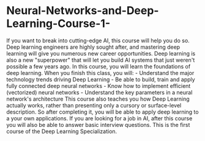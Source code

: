 # Neural-Networks-and-Deep-Learning-Course-1-
If you want to break into cutting-edge AI, this course will help you do so. Deep learning engineers are highly sought after, and mastering deep learning will give you numerous new career opportunities. Deep learning is also a new "superpower" that will let you build AI systems that just weren't possible a few years ago.   In this course, you will learn the foundations of deep learning. When you finish this class, you will: - Understand the major technology trends driving Deep Learning - Be able to build, train and apply fully connected deep neural networks  - Know how to implement efficient (vectorized) neural networks  - Understand the key parameters in a neural network's architecture   This course also teaches you how Deep Learning actually works, rather than presenting only a cursory or surface-level description. So after completing it, you will be able to apply deep learning to a your own applications. If you are looking for a job in AI, after this course you will also be able to answer basic interview questions.   This is the first course of the Deep Learning Specialization.
